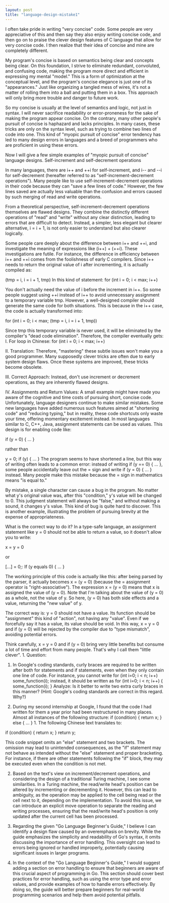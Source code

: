 ```yaml
---
layout: post
title: "language-design-mistake1"
---
```


I often take pride in writing "very concise" code. Some people are very appreciative of this and then say they also enjoy writing concise code, and then go on to praise the clever design features of C language that allow for very concise code. I then realize that their idea of concise and mine are completely different.

My program's concise is based on semantics being clear and concepts being clear. On this foundation, I strive to eliminate redundant, convoluted, and confusing code, making the program more direct and efficient in expressing my mental "model." This is a form of optimization at the conceptual level, and the program's concise elegance is just one of its "appearances." Just like organizing a tangled mess of wires, it's not a matter of rolling them into a ball and putting them in a box. This approach will only bring more trouble and danger to future work.

So my concise is usually at the level of semantics and logic, not just in syntax. I will never sacrifice readability or error-proneness for the sake of making the program appear concise. On the contrary, many other people's pursuit of concise is haphazard and lacks principles. In many cases, these tricks are only on the syntax level, such as trying to combine two lines of code into one. This kind of "myopic pursuit of concise" error tendency has led to many design errors in languages and a breed of programmers who are proficient in using these errors.

Now I will give a few simple examples of "myopic pursuit of concise" language designs. Self-increment and self-decrement operations

In many languages, there are i++ and ++i for self-increment, and i-- and --i for self-decrement (hereafter referred to as "self-increment-decrement operations"). Many people like to use self-increment-decrement operations in their code because they can "save a few lines of code." However, the few lines saved are actually less valuable than the confusion and errors caused by such merging of read and write operations.

From a theoretical perspective, self-increment-decrement operations themselves are flawed designs. They combine the distinctly different operations of "read" and "write" without any clear distinction, leading to errors that are difficult to detect. Instead, a simpler, less elegant but clearer alternative, i = i + 1, is not only easier to understand but also clearer logically.

Some people care deeply about the difference between i++ and ++i, and investigate the meaning of expressions like (i++) + (++i). These investigations are futile. For instance, the difference in efficiency between i++ and ++i comes from the foolishness of early C compilers. Since i++ needs to return the original value of i after incrementing, it is actually compiled as:

(tmp = i, i = i + 1, tmp) In this kind of statement:
for (int i = 0; i < max; i++)

You don't actually need the value of i before the increment in i++. So some people suggest using ++i instead of i++ to avoid unnecessary assignment to a temporary variable tmp. However, a well-designed compiler should generate the same code for both situations. This is because in the i++ case, the code is actually transformed into:

for (int i = 0; i < max; (tmp = i, i = i + 1, tmp))

Since tmp this temporary variable is never used, it will be eliminated by the compiler's "dead code elimination". Therefore, the compiler eventually gets: I. For loop in Chinese:
for (int i = 0; i < max; i++)

II. Translation:
Therefore, "mastering" these subtle issues won't make you a good programmer. Many supposedly clever tricks are often due to early system design flaws. Once these systems are improved, these tricks become obsolete.

III. Correct Approach:
Instead, don't use increment or decrement operations, as they are inherently flawed designs.

IV. Assignments and Return Values:
A small example might have made you aware of the cognitive and time costs of pursuing short, concise code. Unfortunately, language designers continue to make similar mistakes. Some new languages have added numerous such features aimed at "shortening code" and "reducing typing," but in reality, these code shortcuts only waste your time, offering momentary excitement instead. In most languages similar to C, C++, Java, assignment statements can be used as values. This design is for enabling code like:

if (y = 0) { ... }

rather than

y = 0;
if (y) { ... } The program seems to have shortened a line, but this way of writing often leads to a common error: instead of writing if (y == 0) { ... }, some people accidentally leave out the = sign and write if (y = 0) { ... } instead. Many people make this mistake because the = sign in mathematics means "is equal to."

By mistake, a single character can cause a bug in the program. No matter what y's original value was, after this "condition," y's value will be changed to 0. This judgment statement will always be "false," and without making a sound, it changes y's value. This kind of bug is quite hard to discover. This is another example, illustrating the problem of pursuing brevity at the expense of appropriateness.

What is the correct way to do it? In a type-safe language, an assignment statement like y = 0 should not be able to return a value, so it doesn't allow you to write:

x = y = 0

or

[...] = 0;: If (y equals 0) { ... }

The working principle of this code is actually like this: after being parsed by the parser, it actually becomes x = (y = 0) (because the = assignment operator is "right-associative"). The expression x = (y = 0) means that x is assigned the value of (y = 0). Note that I'm talking about the value of (y = 0) as a whole, not the value of y. So here, (y = 0) has both side effects and a value, returning the "new value" of y.

The correct way is: y = 0 should not have a value. Its function should be "assignment" this kind of "action", not having any "value". Even if we forcefully say it has a value, its value should be void. In this way, x = y = 0 and if (y = 0) will be rejected by the compiler due to "type mismatch", avoiding potential errors.

Think carefully, x = y = 0 and if (y = 0) bring very little benefits but consume a lot of time and effort from many people. That's why I call them "little clever". 1. Question:

1. In Google's coding standards, curly braces are required to be written after both for statements and if statements, even when they only contain one line of code. For instance, you cannot write for (int i=0; i < n; i++) some_function(i); instead, it should be written as for (int i=0; i < n; i++) { some_function(i); } Analyze: Is it better to write two extra curly braces in this manner? (Hint: Google's coding standards are correct in this regard. Why?)

2. During my second internship at Google, I found that the code I had written for them a year prior had been restructured in many places. Almost all instances of the following structure: if (condition) { return x; } else { ... } 1. The following Chinese text translates to:

if (condition) {
 return x;
}
return y;

This code snippet omits an "else" statement and two brackets. The omission may lead to unintended consequences, as the "if" statement may not behave as intended without the "else" statement and proper bracketing. For instance, if there are other statements following the "if" block, they may be executed even when the condition is not met.

2. Based on the text's view on increment/decrement operations, and considering the design of a traditional Turing machine, I see some similarities. In a Turing machine, the read/write head's position can be altered by incrementing or decrementing it. However, this can lead to ambiguity, as the operation may be applied to the cell being read or the cell next to it, depending on the implementation. To avoid this issue, we can introduce an explicit move operation to separate the reading and writing processes, ensuring that the read/write head's position is only updated after the current cell has been processed.

3. Regarding the given "Go Language Beginner's Guide," I believe I can identify a design flaw caused by an overemphasis on brevity. While the guide emphasizes the simplicity and readability of Go's syntax, it omits discussing the importance of error handling. This oversight can lead to errors being ignored or handled improperly, potentially causing significant issues in larger programs.

4. In the context of the "Go Language Beginner's Guide," I would suggest adding a section on error handling to ensure that beginners are aware of this crucial aspect of programming in Go. This section should cover best practices for error handling, such as using the error type and error values, and provide examples of how to handle errors effectively. By doing so, the guide will better prepare beginners for real-world programming scenarios and help them avoid potential pitfalls.